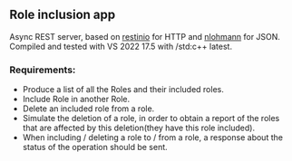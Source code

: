 ## Role inclusion app

Async REST server, based on [restinio](https://github.com/Stiffstream/restinio) for HTTP and [nlohmann](https://github.com/nlohmann/json) for JSON.  
Compiled and tested with VS 2022 17.5 with /std:c++ latest.  
  
### Requirements:
* Produce a list of all the Roles and their included roles.
* Include Role in another Role.
* Delete an included role from a role.
* Simulate the deletion of a role, in order to obtain a report of the roles that are affected by this deletion(they have this role included).
* When including / deleting a role to / from a role, a response about the status of the operation should be sent.
